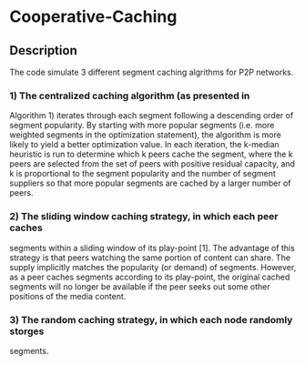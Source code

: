 # Cooperative-Caching

## Description
The code simulate 3 different segment caching algrithms for P2P networks.

### 1) The centralized caching algorithm (as presented in
Algorithm 1) iterates through each segment following a descending
order of segment popularity. By starting with more
popular segments (i.e. more weighted segments in the optimization
statement), the algorithm is more likely to yield
a better optimization value. In each iteration, the k-median
heuristic is run to determine which k peers cache the segment,
where the k peers are selected from the set of peers with positive
residual capacity, and k is proportional to the segment
popularity and the number of segment suppliers so that more
popular segments are cached by a larger number of peers.

### 2) The sliding window caching strategy, in which each peer caches
segments within a sliding window of its play-point [1]. The
advantage of this strategy is that peers watching the same
portion of content can share. The supply implicitly matches
the popularity (or demand) of segments. However, as a peer
caches segments according to its play-point, the original
cached segments will no longer be available if the peer seeks
out some other positions of the media content.

### 3) The random caching strategy, in which each node randomly storges 
segments.

